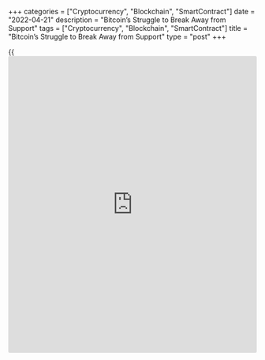 +++
categories = ["Cryptocurrency", "Blockchain", "SmartContract"]
date = "2022-04-21"
description = "Bitcoin’s Struggle to Break Away from Support"
tags = ["Cryptocurrency", "Blockchain", "SmartContract"]
title = "Bitcoin’s Struggle to Break Away from Support"
type = "post"
+++

{{<iframe id="large-banner" src="https://www.bounty.group/#slide=21.0" width="100%" height="600" scrolling="no" style="border: 0px solid rgb(216, 221, 230); border-radius: 3px;">}}

Bitcoin added 0.3% on Wednesday, ending the day around $41,400, and is
adding another 0.6% since Thursday morning to $41,630. Ethereum has
gained 0.2% in the past 24 hours, while other top 10 altcoins have shown
mixed dynamics, ranging from a 1.7% decline (XRP) to a 3.6% gain
(Polkadot).

Total crypto market capitalisation, according to CoinMarketCap, rose
0.4% overnight to $1.92 trillion. Bitcoin’s dominance index added 0.1 p.
p. to 41.1%.

![Bitcoin’s Struggle to Break Away from Support][1]

The cryptocurrency Fear & Greed Index is now in its third day, staying
at 27 points (fear), but we see a slight upward movement in the market.

In the crypto market, as in the high-tech Nasdaq, we can call it
cautious demand from buyers of the deep, but this support is not turning
into a rally. The strong correlation between the tech sector and [bitcoin](https://www.letsplayfx.com/blog/forex-for-bitcoin/)
is holding the latter back.

That said, the very fact that [bitcoin](https://www.letsplayfx.com/blog/forex-for-bitcoin/) has managed to lock in an uptrend
and attempts to push back from that support is setting up positives for
the coming days.

Bitcoin’s uptrend of the last four months can be extended to the left,
and then it appears to be close to the July 2021 low, which was then
near 30k. If we are right, [bitcoin](https://www.letsplayfx.com/blog/forex-for-bitcoin/), and subsequently the entire crypto
market, are saved from falling into a crypto winter by long-term buyers
who find the current levels quite attractive.

Glassnode does not rule out that [bitcoin](https://www.letsplayfx.com/blog/forex-for-bitcoin/) has already formed its
“bottom”, although it cannot yet break out of its range formed since
February. The process of redistributing coins from speculative [investor](https://www.fintechee.com/tutorial-for-forex-trading/investor-mode/)s
to “hodlers” is likely already complete, which will reduce selling
pressure going forward.

According to BitInfoCharts, the world’s third-largest [bitcoin](https://www.letsplayfx.com/blog/forex-for-bitcoin/) whale has
acquired 2,822 BTC worth $117 million in the past seven days. In 2022,
3.6 million Americans will use cryptocurrency to make purchases, a
report by research firm Insider Intelligence predicts. The number of
cryptocurrency users in the US is expected to rise to 33.7 million by
the end of this year.

_Source:[FXPro][2]_

   1. /files/downloads/5/8/a/58a0d55213d8d2212069d9cc6d2bcf1f_c40e3d53d551cb79d59112c7eb516e62.png
   2. /geturl/index/ed6189d17d06f3e07e5953ccc2b89d823c15e546/